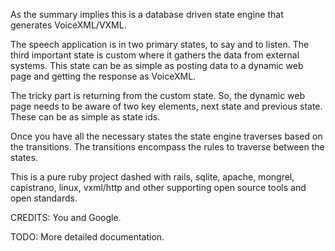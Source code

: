 As the summary implies this is a database driven state engine that generates VoiceXML/VXML.

The speech application is in two primary states, to say and to listen.  The third important state is custom where it gathers the data from external systems.  This state can be as simple as posting data to a dynamic web page and getting the response as VoiceXML.

The tricky part is returning from the custom state.  So, the dynamic web page needs to be aware of two key elements, next state and previous state.  These can be as simple as state ids.

Once you have all the necessary states the state engine traverses based on the transitions.  The transitions encompass the rules to traverse between the states.

This is a pure ruby project dashed with rails, sqlite, apache, mongrel, capistrano, linux, vxml/http and other supporting open source tools and open standards.

CREDITS: You and Google.

TODO: More detailed documentation.